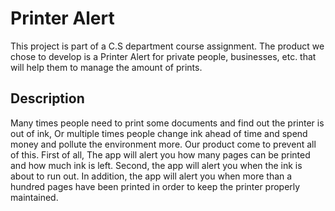 # Printer Alert

This project is part of a C.S department course assignment.
The product we chose to develop is a Printer Alert for private people, businesses, etc. that will help them to manage the amount of prints.

## Description

Many times people need to print some documents and find out the printer is out of ink, Or multiple times people change ink ahead of time and spend money and pollute the environment more.
Our product come to prevent all of this.
First of all, 
The app will alert you how many pages can be printed and how much ink is left.
Second, the app will alert you when the ink is about to run out.
In addition, the app will alert you when more than a hundred pages have been printed in order to keep the printer properly maintained.
